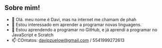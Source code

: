 ## Sobre mim!

- 👋 Olá. meu nome é Davi, mas na internet me chamam de phah
- 👀 Estou interessado em aprender a programar novas linguagens.
- 🌱 Estou aprendendo a programar no GitHub, e já aprendi a programar no JavaScript e Scratch
- 📫 COntatos: davipzuelow@gmail.com / 5541999272613
